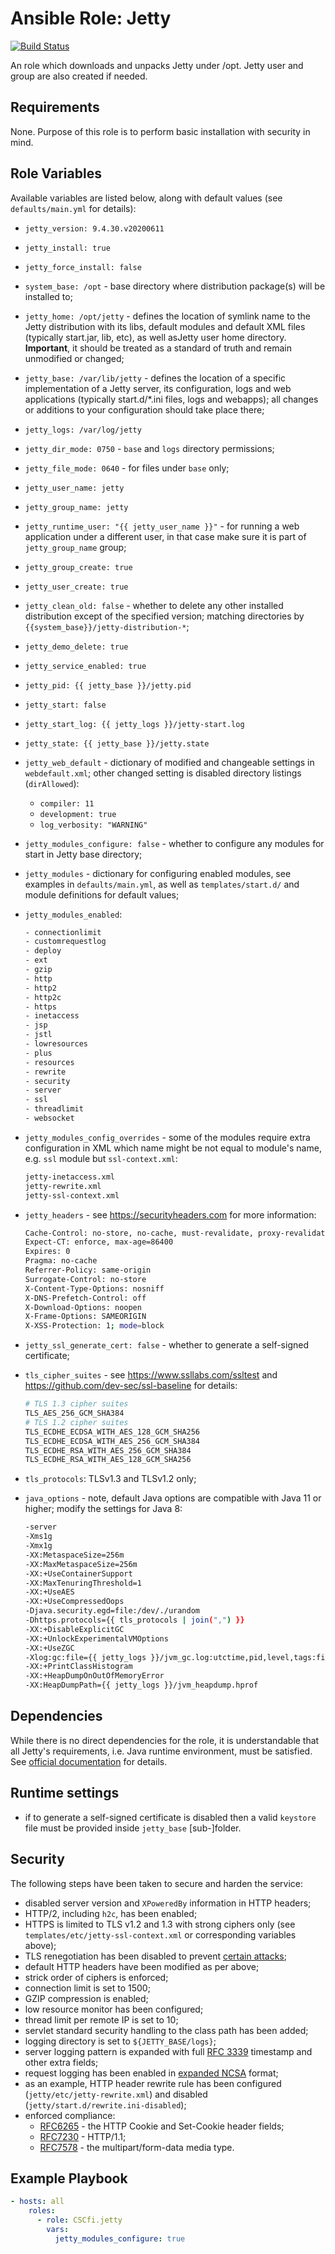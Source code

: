 # Ansible Role: Jetty

[![Build Status](https://travis-ci.org/CSCfi/ansible-role-jetty.svg?branch=master)](https://travis-ci.org/CSCfi/ansible-role-jetty)

An role which downloads and unpacks Jetty under /opt. Jetty user and group are also created if needed.

## Requirements

None. Purpose of this role is to perform basic installation with security in mind.

## Role Variables

Available variables are listed below, along with default values (see `defaults/main.yml` for details):

- `jetty_version: 9.4.30.v20200611`
- `jetty_install: true`
- `jetty_force_install: false`
- `system_base: /opt` - base directory where distribution package(s) will be installed to;
- `jetty_home: /opt/jetty` - defines the location of symlink name to the Jetty distribution with its libs, default modules and default XML files (typically start.jar, lib, etc), as well asJetty user home directory. **Important**, it should be treated as a standard of truth and remain unmodified or changed;
- `jetty_base: /var/lib/jetty` - defines the location of a specific implementation of a Jetty server, its configuration, logs and web applications (typically start.d/*.ini files, logs and webapps); all changes or additions to your configuration should take place there;
- `jetty_logs: /var/log/jetty`
- `jetty_dir_mode: 0750` - `base` and `logs` directory permissions;
- `jetty_file_mode: 0640` - for files under `base` only;
- `jetty_user_name: jetty`
- `jetty_group_name: jetty`
- `jetty_runtime_user: "{{ jetty_user_name }}"` - for running a web application under a different user, in that case make sure it is part of `jetty_group_name` group;
- `jetty_group_create: true`
- `jetty_user_create: true`
- `jetty_clean_old: false` - whether to delete any other installed distribution except of the specified version; matching directories by `{{system_base}}/jetty-distribution-*`;
- `jetty_demo_delete: true`
- `jetty_service_enabled: true`
- `jetty_pid: {{ jetty_base }}/jetty.pid`
- `jetty_start: false`
- `jetty_start_log: {{ jetty_logs }}/jetty-start.log`
- `jetty_state: {{ jetty_base }}/jetty.state`
- `jetty_web_default` - dictionary of modified and changeable settings in `webdefault.xml`; other changed setting is disabled directory listings (`dirAllowed`):

    - `compiler: 11`
    - `development: true`
    - `log_verbosity: "WARNING"`

- `jetty_modules_configure: false` - whether to configure any modules for start in Jetty base directory;

- `jetty_modules` - dictionary for configuring enabled modules, see examples in `defaults/main.yml`, as well as `templates/start.d/` and module definitions for default values;
- `jetty_modules_enabled`:

  ```sh
  - connectionlimit
  - customrequestlog
  - deploy
  - ext
  - gzip
  - http
  - http2
  - http2c
  - https
  - inetaccess
  - jsp
  - jstl
  - lowresources
  - plus
  - resources
  - rewrite
  - security
  - server
  - ssl
  - threadlimit
  - websocket
  ```

- `jetty_modules_config_overrides` - some of the modules require extra configuration in XML which name might be not equal to module's name, e.g. `ssl` module but `ssl-context.xml`:

  ```sh
  jetty-inetaccess.xml
  jetty-rewrite.xml
  jetty-ssl-context.xml
  ```

- `jetty_headers` - see <https://securityheaders.com> for more information:

  ```sh
  Cache-Control: no-store, no-cache, must-revalidate, proxy-revalidate
  Expect-CT: enforce, max-age=86400
  Expires: 0
  Pragma: no-cache
  Referrer-Policy: same-origin
  Surrogate-Control: no-store
  X-Content-Type-Options: nosniff
  X-DNS-Prefetch-Control: off
  X-Download-Options: noopen
  X-Frame-Options: SAMEORIGIN
  X-XSS-Protection: 1; mode=block
  ```

- `jetty_ssl_generate_cert: false` - whether to generate a self-signed certificate;
- `tls_cipher_suites` - see <https://www.ssllabs.com/ssltest> and <https://github.com/dev-sec/ssl-baseline> for details:

  ```sh
  # TLS 1.3 cipher suites
  TLS_AES_256_GCM_SHA384
  # TLS 1.2 cipher suites
  TLS_ECDHE_ECDSA_WITH_AES_128_GCM_SHA256
  TLS_ECDHE_ECDSA_WITH_AES_256_GCM_SHA384
  TLS_ECDHE_RSA_WITH_AES_256_GCM_SHA384
  TLS_ECDHE_RSA_WITH_AES_128_GCM_SHA256
  ```

- `tls_protocols`: TLSv1.3 and TLSv1.2 only;

- `java_options` - note, default Java options are compatible with Java 11 or higher; modify the settings for Java 8:

  ```sh
  -server
  -Xms1g
  -Xmx1g
  -XX:MetaspaceSize=256m
  -XX:MaxMetaspaceSize=256m
  -XX:+UseContainerSupport
  -XX:MaxTenuringThreshold=1
  -XX:+UseAES
  -XX:+UseCompressedOops
  -Djava.security.egd=file:/dev/./urandom
  -Dhttps.protocols={{ tls_protocols | join(",") }}
  -XX:+DisableExplicitGC
  -XX:+UnlockExperimentalVMOptions
  -XX:+UseZGC
  -Xlog:gc:file={{ jetty_logs }}/jvm_gc.log:utctime,pid,level,tags:filecount=5,filesize=1024
  -XX:+PrintClassHistogram
  -XX:+HeapDumpOnOutOfMemoryError
  -XX:HeapDumpPath={{ jetty_logs }}/jvm_heapdump.hprof
  ```

## Dependencies

While there is no direct dependencies for the role, it is understandable that all Jetty's requirements, i.e. Java runtime environment, must be satisfied. See [official documentation](https://www.eclipse.org/jetty/documentation/current/what-jetty-version.html) for details.

## Runtime settings

- if to generate a self-signed certificate is disabled then a valid `keystore` file must be provided inside `jetty_base` [sub-]folder.

## Security

The following steps have been taken to secure and harden the service:

- disabled server version and `XPoweredBy` information in HTTP headers;
- HTTP/2, including `h2c`, has been enabled;
- HTTPS is limited to TLS v1.2 and 1.3 with strong ciphers only (see `templates/etc/jetty-ssl-context.xml` or corresponding variables above);
- TLS renegotiation has been disabled to prevent [certain attacks](https://owasp.org/www-pdf-archive/OWASP_-_TLS_Renegotiation_Vulnerability.pdf);
- default HTTP headers have been modified as per above;
- strick order of ciphers is enforced;
- connection limit is set to 1500;
- GZIP compression is enabled;
- low resource monitor has been configured;
- thread limit per remote IP is set to 10;
- servlet standard security handling to the class path has been added;
- logging directory is set to `${JETTY_BASE/logs}`;
- server logging pattern is expanded with full [RFC 3339](https://tools.ietf.org/html/rfc3339) timestamp and other extra fields;
- request logging has been enabled in [expanded NCSA](https://en.wikipedia.org/wiki/Common_Log_Format) format;
- as an example, HTTP header rewrite rule has been configured (`jetty/etc/jetty-rewrite.xml`) and disabled (`jetty/start.d/rewrite.ini-disabled`);
- enforced compliance:
    - [RFC6265](https://tools.ietf.org/html/rfc6265) - the HTTP Cookie and Set-Cookie header fields;
    - [RFC7230](https://tools.ietf.org/html/rfc7230) - HTTP/1.1;
    - [RFC7578](https://tools.ietf.org/html/rfc7578) - the multipart/form-data media type.

## Example Playbook

```yaml
- hosts: all
    roles:
      - role: CSCfi.jetty
        vars:
          jetty_modules_configure: true
```

